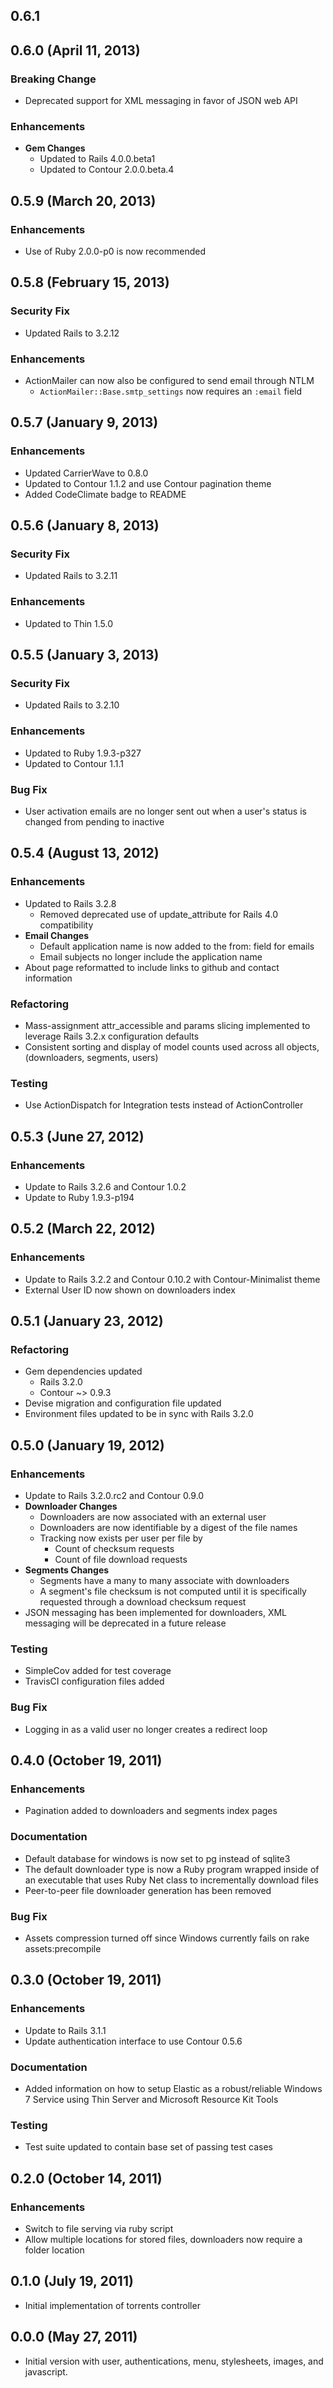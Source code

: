 ## 0.6.1

## 0.6.0 (April 11, 2013)

### Breaking Change
- Deprecated support for XML messaging in favor of JSON web API

### Enhancements
- **Gem Changes**
  - Updated to Rails 4.0.0.beta1
  - Updated to Contour 2.0.0.beta.4

## 0.5.9 (March 20, 2013)

### Enhancements
- Use of Ruby 2.0.0-p0 is now recommended

## 0.5.8 (February 15, 2013)

### Security Fix
- Updated Rails to 3.2.12

### Enhancements
- ActionMailer can now also be configured to send email through NTLM
  - `ActionMailer::Base.smtp_settings` now requires an `:email` field

## 0.5.7 (January 9, 2013)

### Enhancements
- Updated CarrierWave to 0.8.0
- Updated to Contour 1.1.2 and use Contour pagination theme
- Added CodeClimate badge to README

## 0.5.6 (January 8, 2013)

### Security Fix
- Updated Rails to 3.2.11

### Enhancements
- Updated to Thin 1.5.0

## 0.5.5 (January 3, 2013)

### Security Fix
- Updated Rails to 3.2.10

### Enhancements
- Updated to Ruby 1.9.3-p327
- Updated to Contour 1.1.1

### Bug Fix
- User activation emails are no longer sent out when a user's status is changed from pending to inactive

## 0.5.4 (August 13, 2012)

### Enhancements
- Updated to Rails 3.2.8
  - Removed deprecated use of update_attribute for Rails 4.0 compatibility
- **Email Changes**
  - Default application name is now added to the from: field for emails
  - Email subjects no longer include the application name
- About page reformatted to include links to github and contact information

### Refactoring
- Mass-assignment attr_accessible and params slicing implemented to leverage Rails 3.2.x configuration defaults
- Consistent sorting and display of model counts used across all objects, (downloaders, segments, users)

### Testing
- Use ActionDispatch for Integration tests instead of ActionController

## 0.5.3 (June 27, 2012)

### Enhancements
- Update to Rails 3.2.6 and Contour 1.0.2
- Update to Ruby 1.9.3-p194

## 0.5.2 (March 22, 2012)

### Enhancements
- Update to Rails 3.2.2 and Contour 0.10.2 with Contour-Minimalist theme
- External User ID now shown on downloaders index

## 0.5.1 (January 23, 2012)

### Refactoring
- Gem dependencies updated
  - Rails 3.2.0
  - Contour ~> 0.9.3
- Devise migration and configuration file updated
- Environment files updated to be in sync with Rails 3.2.0

## 0.5.0 (January 19, 2012)

### Enhancements
- Update to Rails 3.2.0.rc2 and Contour 0.9.0
- **Downloader Changes**
  - Downloaders are now associated with an external user
  - Downloaders are now identifiable by a digest of the file names
  - Tracking now exists per user per file by
    - Count of checksum requests
    - Count of file download requests
- **Segments Changes**
  - Segments have a many to many associate with downloaders
  - A segment's file checksum is not computed until it is specifically requested through a download checksum request
- JSON messaging has been implemented for downloaders, XML messaging will be deprecated in a future release

### Testing
- SimpleCov added for test coverage
- TravisCI configuration files added

### Bug Fix
- Logging in as a valid user no longer creates a redirect loop

## 0.4.0 (October 19, 2011)

### Enhancements
- Pagination added to downloaders and segments index pages

### Documentation
- Default database for windows is now set to pg instead of sqlite3
- The default downloader type is now a Ruby program wrapped inside of an executable that uses Ruby Net class to incrementally download files
- Peer-to-peer file downloader generation has been removed

### Bug Fix
- Assets compression turned off since Windows currently fails on rake assets:precompile

## 0.3.0 (October 19, 2011)

### Enhancements
- Update to Rails 3.1.1
- Update authentication interface to use Contour 0.5.6

### Documentation
- Added information on how to setup Elastic as a robust/reliable Windows 7 Service using Thin Server and Microsoft Resource Kit Tools

### Testing
- Test suite updated to contain base set of passing test cases

## 0.2.0 (October 14, 2011)

### Enhancements
- Switch to file serving via ruby script
- Allow multiple locations for stored files, downloaders now require a folder location

## 0.1.0 (July 19, 2011)

- Initial implementation of torrents controller

## 0.0.0 (May 27, 2011)

- Initial version with user, authentications, menu, stylesheets, images, and javascript.
